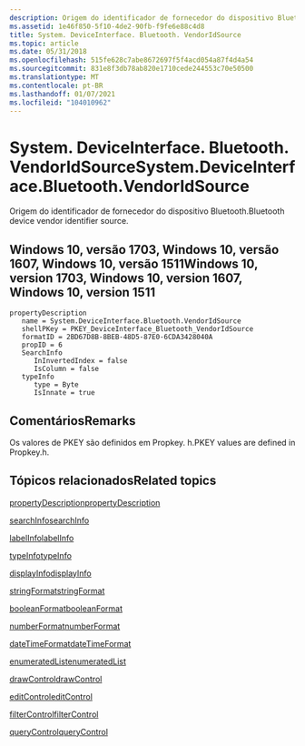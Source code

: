 ```yaml
---
description: Origem do identificador de fornecedor do dispositivo Bluetooth.
ms.assetid: 1e46f850-5f10-4de2-90fb-f9fe6e88c4d8
title: System. DeviceInterface. Bluetooth. VendorIdSource
ms.topic: article
ms.date: 05/31/2018
ms.openlocfilehash: 515fe628c7abe8672697f5f4acd054a87f4d4a54
ms.sourcegitcommit: 831e8f3db78ab820e1710cede244553c70e50500
ms.translationtype: MT
ms.contentlocale: pt-BR
ms.lasthandoff: 01/07/2021
ms.locfileid: "104010962"
---
```

# <a name="systemdeviceinterfacebluetoothvendoridsource"></a><span data-ttu-id="a6a7a-103">System. DeviceInterface. Bluetooth. VendorIdSource</span><span class="sxs-lookup"><span data-stu-id="a6a7a-103">System.DeviceInterface.Bluetooth.VendorIdSource</span></span>

<span data-ttu-id="a6a7a-104">Origem do identificador de fornecedor do dispositivo Bluetooth.</span><span class="sxs-lookup"><span data-stu-id="a6a7a-104">Bluetooth device vendor identifier source.</span></span>

## <a name="windows-10-version-1703-windows-10-version-1607-windows-10-version-1511"></a><span data-ttu-id="a6a7a-105">Windows 10, versão 1703, Windows 10, versão 1607, Windows 10, versão 1511</span><span class="sxs-lookup"><span data-stu-id="a6a7a-105">Windows 10, version 1703, Windows 10, version 1607, Windows 10, version 1511</span></span>

```
propertyDescription
   name = System.DeviceInterface.Bluetooth.VendorIdSource
   shellPKey = PKEY_DeviceInterface_Bluetooth_VendorIdSource
   formatID = 2BD67D8B-8BEB-48D5-87E0-6CDA3428040A
   propID = 6
   SearchInfo
      InInvertedIndex = false
      IsColumn = false
   typeInfo
      type = Byte
      IsInnate = true
```

## <a name="remarks"></a><span data-ttu-id="a6a7a-106">Comentários</span><span class="sxs-lookup"><span data-stu-id="a6a7a-106">Remarks</span></span>

<span data-ttu-id="a6a7a-107">Os valores de PKEY são definidos em Propkey. h.</span><span class="sxs-lookup"><span data-stu-id="a6a7a-107">PKEY values are defined in Propkey.h.</span></span>

## <a name="related-topics"></a><span data-ttu-id="a6a7a-108">Tópicos relacionados</span><span class="sxs-lookup"><span data-stu-id="a6a7a-108">Related topics</span></span>

<dl> <dt>

[<span data-ttu-id="a6a7a-109">propertyDescription</span><span class="sxs-lookup"><span data-stu-id="a6a7a-109">propertyDescription</span></span>](./propdesc-schema-propertydescription.md)
</dt> <dt>

[<span data-ttu-id="a6a7a-110">searchInfo</span><span class="sxs-lookup"><span data-stu-id="a6a7a-110">searchInfo</span></span>](./propdesc-schema-searchinfo.md)
</dt> <dt>

[<span data-ttu-id="a6a7a-111">labelInfo</span><span class="sxs-lookup"><span data-stu-id="a6a7a-111">labelInfo</span></span>](./propdesc-schema-labelinfo.md)
</dt> <dt>

[<span data-ttu-id="a6a7a-112">typeInfo</span><span class="sxs-lookup"><span data-stu-id="a6a7a-112">typeInfo</span></span>](./propdesc-schema-typeinfo.md)
</dt> <dt>

[<span data-ttu-id="a6a7a-113">displayInfo</span><span class="sxs-lookup"><span data-stu-id="a6a7a-113">displayInfo</span></span>](./propdesc-schema-displayinfo.md)
</dt> <dt>

[<span data-ttu-id="a6a7a-114">stringFormat</span><span class="sxs-lookup"><span data-stu-id="a6a7a-114">stringFormat</span></span>](./propdesc-schema-stringformat.md)
</dt> <dt>

[<span data-ttu-id="a6a7a-115">booleanFormat</span><span class="sxs-lookup"><span data-stu-id="a6a7a-115">booleanFormat</span></span>](./propdesc-schema-booleanformat.md)
</dt> <dt>

[<span data-ttu-id="a6a7a-116">numberFormat</span><span class="sxs-lookup"><span data-stu-id="a6a7a-116">numberFormat</span></span>](./propdesc-schema-numberformat.md)
</dt> <dt>

[<span data-ttu-id="a6a7a-117">dateTimeFormat</span><span class="sxs-lookup"><span data-stu-id="a6a7a-117">dateTimeFormat</span></span>](./propdesc-schema-datetimeformat.md)
</dt> <dt>

[<span data-ttu-id="a6a7a-118">enumeratedList</span><span class="sxs-lookup"><span data-stu-id="a6a7a-118">enumeratedList</span></span>](./propdesc-schema-enumeratedlist.md)
</dt> <dt>

[<span data-ttu-id="a6a7a-119">drawControl</span><span class="sxs-lookup"><span data-stu-id="a6a7a-119">drawControl</span></span>](./propdesc-schema-drawcontrol.md)
</dt> <dt>

[<span data-ttu-id="a6a7a-120">editControl</span><span class="sxs-lookup"><span data-stu-id="a6a7a-120">editControl</span></span>](./propdesc-schema-editcontrol.md)
</dt> <dt>

[<span data-ttu-id="a6a7a-121">filterControl</span><span class="sxs-lookup"><span data-stu-id="a6a7a-121">filterControl</span></span>](./propdesc-schema-filtercontrol.md)
</dt> <dt>

[<span data-ttu-id="a6a7a-122">queryControl</span><span class="sxs-lookup"><span data-stu-id="a6a7a-122">queryControl</span></span>](./propdesc-schema-querycontrol.md)
</dt> </dl>

 

 
